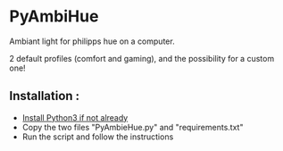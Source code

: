 # PyAmbiHue
Ambiant light for philipps hue on a computer.

2 default profiles (comfort and gaming), and the possibility for a custom one!

## Installation :

- [Install Python3 if not already](https://www.python.org/downloads/windows/)
- Copy the two files "PyAmbieHue.py" and "requirements.txt"
- Run the script and follow the instructions
